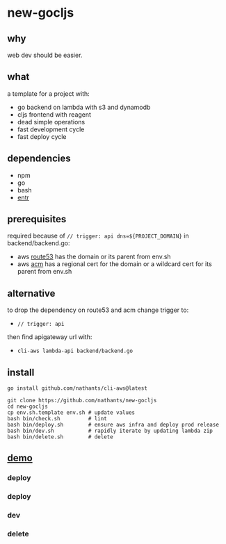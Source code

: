 # new-gocljs

## why

web dev should be easier.

## what

a template for a project with:
 - go backend on lambda with s3 and dynamodb
 - cljs frontend with reagent
 - dead simple operations
 - fast development cycle
 - fast deploy cycle

## dependencies

- npm
- go
- bash
- [entr](https://formulae.brew.sh/formula/entr)

## prerequisites

required because of `// trigger: api dns=${PROJECT_DOMAIN}` in backend/backend.go:
- aws [route53](https://console.aws.amazon.com/route53/v2/hostedzones) has the domain or its parent from env.sh
- aws [acm](https://us-west-2.console.aws.amazon.com/acm/home) has a regional cert for the domain or a wildcard cert for its parent from env.sh

## alternative

to drop the dependency on route53 and acm change trigger to:
- `// trigger: api`

then find apigateway url with:
- `cli-aws lambda-api backend/backend.go`

## install

`go install github.com/nathants/cli-aws@latest`

```
git clone https://github.com/nathants/new-gocljs
cd new-gocljs
cp env.sh.template env.sh # update values
bash bin/check.sh         # lint
bash bin/deploy.sh        # ensure aws infra and deploy prod release
bash bin/dev.sh           # rapidly iterate by updating lambda zip
bash bin/delete.sh        # delete
```

## [demo](https://gocljs.nathants.com)

### deploy

### deploy

### dev

### delete
